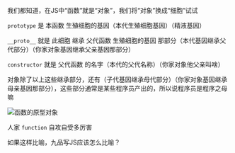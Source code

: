 我们都知道，在JS中“函数”就是“对象”，我们将“对象”换成“细胞”试试

`prototype` 是 本函数 生殖细胞的基因（本代生殖细胞基因）（精液基因）

`__proto__` 就是 此细胞 继承 父代函数 生殖细胞的基因 那部分（本代基因继承父代部分）（你家对象基因继承父亲基因那部分）

`constructor` 就是 父代函数 的名字（本代的父代名称）（你家对象他父亲叫啥）

对象除了以上这些继承部分，还有（子代基因继承母代部分）（你家对象基因继承母亲基因那部分），这些部分通常是某些程序员产出的，所以说程序员是程序之母嘛

![函数的原型对象](https://pic4.zhimg.com/v2-c8d464b75ae9a1f0434615f70cea53d7_r.jpg)

人家 `function` 自攻自受多厉害

如果这样比喻，九品写JS应该怎么比喻？